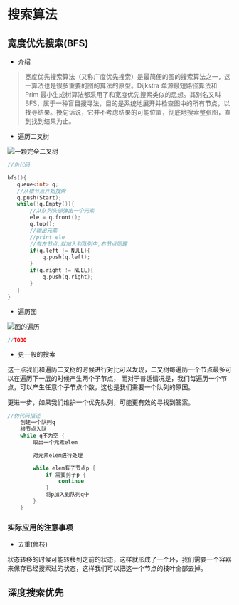 # 搜索算法

## 宽度优先搜索(BFS)

- 介绍

> 宽度优先搜索算法（又称广度优先搜索）是最简便的图的搜索算法之一，这一算法也是很多重要的图的算法的原型。Dijkstra 单源最短路径算法和 Prim 最小生成树算法都采用了和宽度优先搜索类似的思想。其别名又叫 BFS，属于一种盲目搜寻法，目的是系统地展开并检查图中的所有节点，以找寻结果。换句话说，它并不考虑结果的可能位置，彻底地搜索整张图，直到找到结果为止。

- 遍历二叉树

![一颗完全二叉树](https://i.loli.net/2020/04/15/ilCeOfcugjIoASh.png)

```cpp
//伪代码

bfs(){
   queue<int> q;
   //从根节点开始搜索
   q.push(Start);
   while(!q.Empty()){
       //从队列头部弹出一个元素
       ele = q.front();
       q.top();
       //输出元素
       //print ele
       //有左节点,就加入到队列中,右节点同理
       if(q.left != NULL){
           q.push(q.left);
       }
       if(q.right != NULL){
           q.push(q.right);
       }
   }
}
```

- 遍历图

![图的遍历](https://i.loli.net/2020/04/15/2narPTNL3xhAUuX.png)

```cpp
//TODO
```

- 更一般的搜索

这一点我们和遍历二叉树的时候进行对比可以发现，二叉树每遍历一个节点最多可以在遍历下一层的时候产生两个子节点，
而对于普适情况是，我们每遍历一个节点，可以产生任意个子节点个数，这也是我们需要一个队列的原因。

更进一步，如果我们维护一个优先队列，可能更有效的寻找到答案。

```cpp
//伪代码描述
    创建一个队列q
    根节点入队
    while q不为空 {
        取出一个元素elem

        对元素elem进行处理

        while elem有子节点p {
            if 需要剪子p {
                continue
            }
            将p加入到队列q中
        }
    }

```

### 实际应用的注意事项

- 去重(修枝)

状态转移的时候可能转移到之前的状态，这样就形成了一个环，我们需要一个容器来保存已经搜索过的状态，这样我们可以把这一个节点的枝叶全部去掉。

## 深度搜索优先
